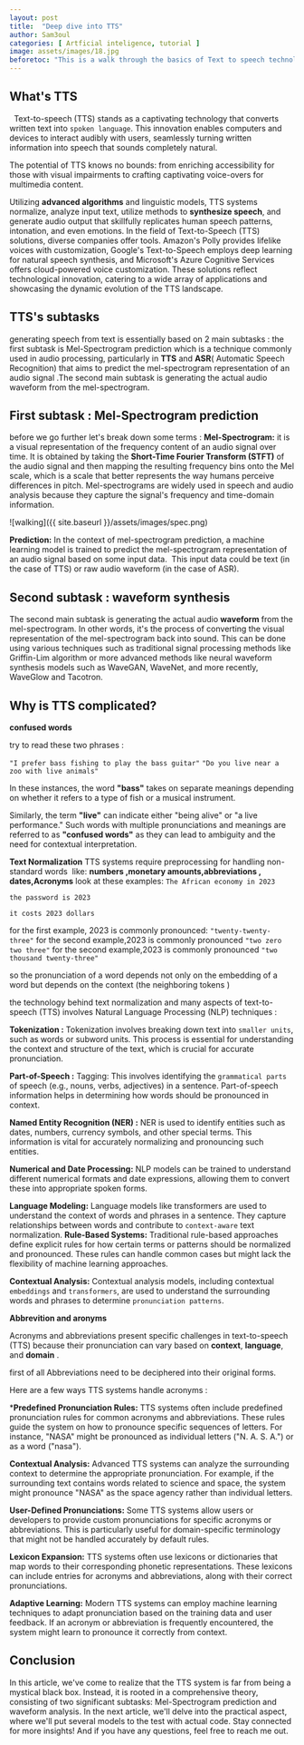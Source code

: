 ```yaml
---
layout: post
title:  "Deep dive into TTS"
author: Sam3oul
categories: [ Artficial inteligence, tutorial ]
image: assets/images/18.jpg
beforetoc: "This is a walk through the basics of Text to speech technologies and the steps that enable us to generate voice based on a given text"
---
```

## What's TTS
 
Text-to-speech (TTS) stands as a captivating technology that converts written text into `spoken language`. This innovation enables computers and devices to interact audibly with users, seamlessly turning written information into speech that sounds completely natural.

The potential of TTS knows no bounds: from enriching accessibility for those with visual impairments to crafting captivating voice-overs for multimedia content.

Utilizing **advanced algorithms** and linguistic models, TTS systems normalize, analyze input text, utilize methods to **synthesize speech**, and generate audio output that skillfully replicates human speech patterns, intonation, and even emotions.
In the field of Text-to-Speech (TTS) solutions, diverse companies offer tools. Amazon's Polly provides lifelike voices with customization, Google's Text-to-Speech employs deep learning for natural speech synthesis, and Microsoft's Azure Cognitive Services offers cloud-powered voice customization. These solutions reflect technological innovation, catering to a wide array of applications and showcasing the dynamic evolution of the TTS landscape.
## TTS's subtasks 
generating speech from text is essentially based on 2 main subtasks :
the first subtask is Mel-Spectrogram prediction which is a technique commonly used in audio processing, particularly in **TTS** and **ASR**( Automatic Speech Recognition) that aims to predict the mel-spectrogram representation of an audio signal .The second main subtask is generating the actual audio waveform from the mel-spectrogram. 




## First subtask : Mel-Spectrogram prediction
before we go further let's break down some terms :
**Mel-Spectrogram:** it is a visual representation of the frequency content of an audio signal over time. It is obtained by taking the **Short-Time Fourier Transform (STFT)** of the audio signal and then mapping the resulting frequency bins onto the Mel scale, which is a scale that better represents the way humans perceive differences in pitch.
Mel-spectrograms are widely used in speech and audio analysis because they capture the signal's frequency and time-domain information.


![walking]({{ site.baseurl }}/assets/images/spec.png)

**Prediction:** In the context of mel-spectrogram prediction, a machine learning model is trained to predict the mel-spectrogram representation of an audio signal based on some input data. 
This input data could be text (in the case of TTS) or raw audio waveform (in the case of ASR).

## Second subtask : waveform synthesis
The second main subtask is generating the actual audio **waveform** from the mel-spectrogram. In other words, it's the process of converting the visual representation of the mel-spectrogram back into sound. This can be done using various techniques such as traditional signal processing methods like Griffin-Lim algorithm or more advanced methods like neural waveform synthesis models such as WaveGAN, WaveNet, and more recently, WaveGlow and Tacotron.

## Why is TTS complicated?

**confused words** 

try to read these two phrases :

`"I prefer bass fishing to play the bass guitar"`
`"Do you live near a zoo with live animals"`

In these instances, the word **"bass"** takes on separate meanings depending on whether it refers to a type of fish or a musical instrument. 

Similarly, the term **"live"** can indicate either "being alive" or "a live performance." Such words with multiple pronunciations and meanings are referred to as **"confused words"** as they can lead to ambiguity and the need for contextual interpretation.

**Text Normalization**
TTS systems require preprocessing for handling non-standard words 
like: **numbers ,monetary amounts,abbreviations , dates,Acronyms**
look at these  examples:
`The African economy in 2023`

`the password is 2023`

`it costs 2023 dollars`

for the first example, 2023 is commonly pronounced: `"twenty-twenty-three"`
for the second example,2023 is commonly pronounced `"two zero two three"`
for the second example,2023 is commonly pronounced `"two thousand twenty-three"`

so  the pronunciation of a word depends not only on the embedding of a word but depends on the context (the neighboring  tokens )

the technology behind text normalization and many aspects of text-to-speech (TTS) involves Natural Language Processing (NLP) techniques :

**Tokenization :** Tokenization involves breaking down text into `smaller units`, such as words or subword units. This process is essential for understanding the context and structure of the text, which is crucial for accurate pronunciation.

**Part-of-Speech :** Tagging: This involves identifying the `grammatical parts` of speech (e.g., nouns, verbs, adjectives) in a sentence. Part-of-speech information helps in determining how words should be pronounced in context.

**Named Entity Recognition (NER) :** NER is used to identify entities such as dates, numbers, currency symbols, and other special terms. This information is vital for accurately normalizing and pronouncing such entities.

**Numerical and Date Processing:** NLP models can be trained to understand different numerical formats and date expressions, allowing them to convert these into appropriate spoken forms.

**Language Modeling:** Language models like transformers are used to understand the context of words and phrases in a sentence. They capture relationships between words and contribute to `context-aware` text normalization.
**Rule-Based Systems:** Traditional rule-based approaches define explicit rules for how certain terms or patterns should be normalized and pronounced. These rules can handle common cases but might lack the flexibility of machine learning approaches.

**Contextual Analysis:** Contextual analysis models, including contextual `embeddings` and `transformers`, are used to understand the surrounding words and phrases to determine `pronunciation patterns`.



**Abbrevition and aronyms** 

Acronyms and abbreviations present specific challenges in text-to-speech (TTS) because their pronunciation can vary based on **context**, **language**, and **domain** .

first of all Abbreviations  need to be deciphered into their original forms.

Here are a few ways TTS systems handle acronyms :

***Predefined Pronunciation Rules:** TTS systems often include predefined pronunciation rules for common acronyms and abbreviations. These rules guide the system on how to pronounce specific sequences of letters. For instance, "NASA" might be pronounced as individual letters ("N. A. S. A.") or as a word ("nasa").

**Contextual Analysis:** Advanced TTS systems can analyze the surrounding context to determine the appropriate pronunciation. For example, if the surrounding text contains words related to science and space, the system might pronounce "NASA" as the space agency rather than individual letters.

**User-Defined Pronunciations:** Some TTS systems allow users or developers to provide custom pronunciations for specific acronyms or abbreviations. This is particularly useful for domain-specific terminology that might not be handled accurately by default rules.

**Lexicon Expansion:** TTS systems often use lexicons or dictionaries that map words to their corresponding phonetic representations. These lexicons can include entries for acronyms and abbreviations, along with their correct pronunciations.

**Adaptive Learning:** Modern TTS systems can employ machine learning techniques to adapt pronunciation based on the training data and user feedback. If an acronym or abbreviation is frequently encountered, the system might learn to pronounce it correctly from context.

## Conclusion 
In this article, we've come to realize that the TTS system is far from being a mystical black box. Instead, it is rooted in a comprehensive theory, consisting of two significant subtasks: Mel-Spectrogram prediction and waveform analysis. In the next article, we'll delve into the practical aspect, where we'll put several models to the test with actual code. Stay connected for more insights! And if you have any questions, feel free to reach me out.



